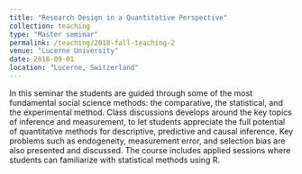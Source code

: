 ```yaml
---
title: "Research Design in a Quantitative Perspective"
collection: teaching
type: "Master seminar"
permalink: /teaching/2018-fall-teaching-2
venue: "Lucerne University"
date: 2018-09-01
location: "Lucerne, Switzerland"
---
```


In this seminar the students are guided through some of the most fundamental  social science methods: the comparative, the statistical, and the experimental method. Class discussions develops around the key topics of inference and measurement, to let students appreciate the full potential of quantitative methods for descriptive, predictive and causal inference. Key problems such as endogeneity, measurement error, and selection bias are also presented and discussed. The course includes applied sessions where students can familiarize with statistical methods using R.
